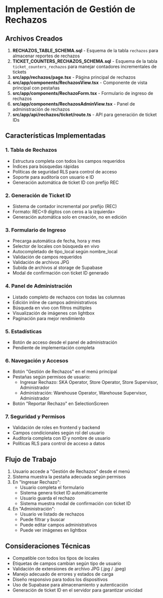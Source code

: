 # Implementación de Gestión de Rechazos

## Archivos Creados

1. **RECHAZOS_TABLE_SCHEMA.sql** - Esquema de la tabla `rechazos` para almacenar reportes de rechazos
2. **TICKET_COUNTERS_RECHAZOS_SCHEMA.sql** - Esquema de la tabla `ticket_counters_rechazos` para manejar contadores incrementales de tickets
3. **src/app/rechazos/page.tsx** - Página principal de rechazos
4. **src/app/components/RechazosView.tsx** - Componente de vista principal con pestañas
5. **src/app/components/RechazoForm.tsx** - Formulario de ingreso de rechazos
6. **src/app/components/RechazosAdminView.tsx** - Panel de administración de rechazos
7. **src/app/api/rechazos/ticket/route.ts** - API para generación de ticket IDs

## Características Implementadas

### 1. Tabla de Rechazos
- Estructura completa con todos los campos requeridos
- Índices para búsquedas rápidas
- Políticas de seguridad RLS para control de acceso
- Soporte para auditoría con usuario e ID
- Generación automática de ticket ID con prefijo REC

### 2. Generación de Ticket ID
- Sistema de contador incremental por prefijo (REC)
- Formato: REC<9 dígitos con ceros a la izquierda>
- Generación automática solo en creación, no en edición

### 3. Formulario de Ingreso
- Precarga automática de fecha, hora y mes
- Selector de locales con búsqueda en vivo
- Autocompletado de tipo_local según nombre_local
- Validación de campos requeridos
- Validación de archivos JPG
- Subida de archivos al storage de Supabase
- Modal de confirmación con ticket ID generado

### 4. Panel de Administración
- Listado completo de rechazos con todas las columnas
- Edición inline de campos administrativos
- Búsqueda en vivo con filtros múltiples
- Visualización de imágenes con lightbox
- Paginación para mejor rendimiento

### 5. Estadísticas
- Botón de acceso desde el panel de administración
- Pendiente de implementación completa

### 6. Navegación y Accesos
- Botón "Gestión de Rechazos" en el menú principal
- Pestañas según permisos de usuario:
  - Ingresar Rechazo: SKA Operator, Store Operator, Store Supervisor, Administrador
  - Administración: Warehouse Operator, Warehouse Supervisor, Administrador
- Botón "Reportar Rechazo" en SelectionScreen

### 7. Seguridad y Permisos
- Validación de roles en frontend y backend
- Campos condicionales según rol del usuario
- Auditoría completa con ID y nombre de usuario
- Políticas RLS para control de acceso a datos

## Flujo de Trabajo

1. Usuario accede a "Gestión de Rechazos" desde el menú
2. Sistema muestra la pestaña adecuada según permisos
3. En "Ingresar Rechazo":
   - Usuario completa el formulario
   - Sistema genera ticket ID automáticamente
   - Usuario guarda el rechazo
   - Sistema muestra modal de confirmación con ticket ID
4. En "Administración":
   - Usuario ve listado de rechazos
   - Puede filtrar y buscar
   - Puede editar campos administrativos
   - Puede ver imágenes en lightbox

## Consideraciones Técnicas

- Compatible con todos los tipos de locales
- Etiquetas de campos cambian según tipo de usuario
- Validación de extensiones de archivo JPG (.jpg / .jpeg)
- Manejo adecuado de errores y estados de carga
- Diseño responsivo para todos los dispositivos
- Uso de Supabase para almacenamiento y autenticación
- Generación de ticket ID en el servidor para garantizar unicidad